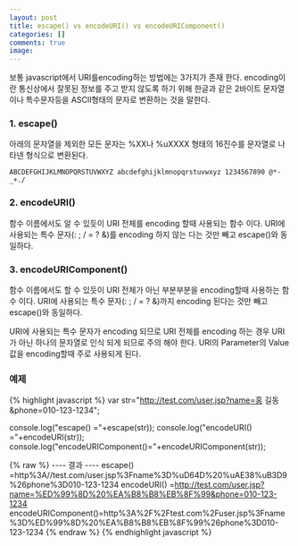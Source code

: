 ```yaml
---
layout: post
title: escape() vs encodeURI() vs encodeURIComponent()
categories: []
comments: true
image:
---
```


보통 javascript에서 URI를encoding하는 방법에는 3가지가 존재 한다. encoding이란 통신상에서 잘못된 정보를 주고 받지 않도록 하기 위해 한글과 같은 2바이트 문자열이나 특수문자등을 ASCII형태의 문자로 변환하는 것을 말한다.   



### 1. escape()
아래의 문자열을 제외한 모든 문자는 %XX나 %uXXXX 형태의 16진수를 문자열로 나타넨 형식으로 변환된다.

```
ABCDEFGHIJKLMNOPQRSTUVWXYZ abcdefghijklmnopqrstuvwxyz 1234567890 @*-_+./  
```

### 2. encodeURI()
함수 이름에서도 알 수 있듯이 URI 전체를 encoding 할때 사용되는 함수 이다. URI에 사용되는 특수 문자(: ; / = ? &)를 encoding 하지 않는 다는 것만 빼고 escape()와 동일하다.

### 3. encodeURIComponent()
함수 이름에서도 할 수 있듯이 URI 전체가 아닌 부분부분을 encoding할때 사용하는 함수 이다. URI에 사용되는 특수 문자(: ; / = ? &)까지 encoding 된다는 것만 빼고 escape()와 동일하다.

URI에 사용되는 특수 문자가 encoding 되므로 URI 전체를 encoding 하는 경우 URI가 아닌 하나의 문자열로 인식 되게 되므로 주의 해야 한다. URI의 Parameter의 Value값을 encoding할때 주로 사용되게 된다.
<!--more-->

### 예제
{% highlight javascript %}
var str="http://test.com/user.jsp?name=홍 길동&phone=010-123-1234";

console.log("escape()            ="+escape(str));
console.log("encodeURI()         ="+encodeURI(str));
console.log("encodeURIComponent()="+encodeURIComponent(str));

{% raw %}
---- 결과 ----
escape()            =http%3A//test.com/user.jsp%3Fname%3D%uD64D%20%uAE38%uB3D9%26phone%3D010-123-1234
encodeURI()         =http://test.com/user.jsp?name=%ED%99%8D%20%EA%B8%B8%EB%8F%99&phone=010-123-1234
encodeURIComponent()=http%3A%2F%2Ftest.com%2Fuser.jsp%3Fname%3D%ED%99%8D%20%EA%B8%B8%EB%8F%99%26phone%3D010-123-1234
{% endraw %}
{% endhighlight javascript %}
